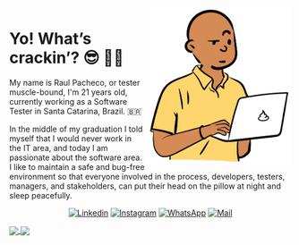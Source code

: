<img align="right" height="280px" src="https://github.com/raulpacheco2k/raulpacheco2k/blob/main/man.png?raw=true" />

# Yo! What’s crackin’? 😎 👨‍💻
My name is Raul Pacheco, or tester muscle-bound, I'm 21 years old, currently working as a Software Tester in Santa Catarina, Brazil. 🇧🇷

In the middle of my graduation I told myself that I would never work in the IT area, and today I am passionate about the software area.
I like to maintain a safe and bug-free environment so that everyone involved in the process, developers, testers, managers, and stakeholders, can put their head on the pillow at night and sleep peacefully.

<!--
<details>
  <summary> 🤘 Other things</summary>
  <p> 💬 You can ask me a few questions <a href="https://github.com/raulpacheco2k/raulpacheco2k/issues">here</a>.</p>
  <img src="https://visitor-badge.glitch.me/badge?page_id=github/raulpacheco2k">
</details>
-->

<p align="center">
<a href="https://www.linkedin.com/in/raulpacheco2k"><img alt="Linkedin" src="https://img.shields.io/badge/LinkedIn-0077B5?style=for-the-badge&logo=linkedin&logoColor=white"></a>
<a href="https://www.instagram.com/raulpacheco2k"><img alt="Instagram" src="https://img.shields.io/badge/Instagram-E4405F?style=for-the-badge&logo=instagram&logoColor=white"></a>
<a href="https://api.whatsapp.com/send?phone=5548998210638"><img alt="WhatsApp" src="https://img.shields.io/badge/WhatsApp-25D366?style=for-the-badge&logo=whatsapp&logoColor=white"></a>
<a href="mailto:eu@raulpacheco.com.br"><img alt="Mail" src="https://img.shields.io/badge/Gmail-D14836?style=for-the-badge&logo=gmail&logoColor=white"></a>
</p>

<a href="https://github.com/raulpacheco2k">
  <img align="center" src="https://github-readme-stats.vercel.app/api?username=raulpacheco2k&include_all_commits=true&count_private=true&hide_border=true&hide_rank=true&hide_title=true&theme=dark" />
  <img align="center" src="https://github-readme-stats.vercel.app/api/wakatime?username=raulpacheco2k&theme=dark&hide_border=true&hide_title=true&langs_count=5" />
</a>

<!--
<p align="center">
<a href="#"><img src="https://img.shields.io/badge/PHP-777BB4?style=for-the-badge&logo=php&logoColor=white"></a>
<a href="#"><img src="https://img.shields.io/badge/Python-3776AB?style=for-the-badge&logo=python&logoColor=white"></a>
</p>
-->

